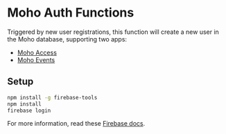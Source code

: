 # Moho Auth Functions

Triggered by new user registrations, this function will create a new user in the Moho database, supporting two apps:

- [Moho Access](https://github.com/JamesMitofsky/moho-access)
- [Moho Events](https://github.com/JamesMitofsky/moho-events)

## Setup

```bash
npm install -g firebase-tools
npm install
firebase login
```

For more information, read these [Firebase docs](https://firebase.google.com/docs/functions/get-started).
